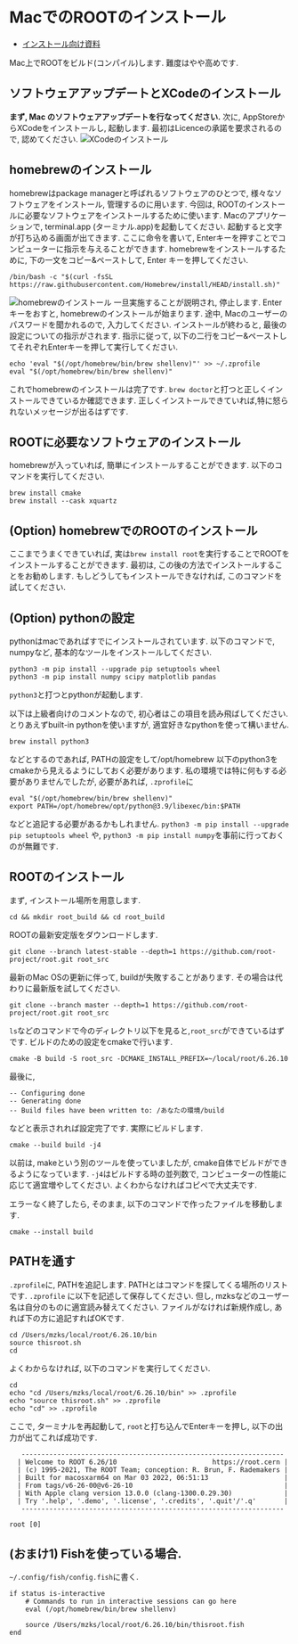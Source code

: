 # MacでのROOTのインストール
* [インストール向け資料](./materials/root_lec_mzks_install.pdf)

Mac上でROOTをビルド(コンパイル)します.
難度はやや高めです.

 ## ソフトウェアアップデートとXCodeのインストール
**まず, Mac のソフトウェアアップデートを行なってください.**
次に, AppStoreからXCodeをインストールし, 起動します. 
最初はLicenceの承諾を要求されるので, 認めてください.
![XCodeのインストール](img/mac_1.png)

 ## homebrewのインストール
homebrewはpackage managerと呼ばれるソフトウェアのひとつで, 様々なソフトウェアをインストール, 管理するのに用います.
今回は, ROOTのインストールに必要なソフトウェアをインストールするために使います.
Macのアプリケーションで, terminal.app (ターミナル.app)を起動してください.
起動すると文字が打ち込める画面が出てきます.
ここに命令を書いて, Enterキーを押すことでコンピューターに指示を与えることができます.
homebrewをインストールするために, 下の一文をコピー&ペーストして, Enter キーを押してください.
```
/bin/bash -c "$(curl -fsSL https://raw.githubusercontent.com/Homebrew/install/HEAD/install.sh)"
```
![homebrewのインストール](img/mac_2.png)
一旦実施することが説明され, 停止します.
Enterキーをおすと, homebrewのインストールが始まります. 
途中, Macのユーザーのパスワードを聞かれるので, 入力してください.
インストールが終わると, 最後の設定についての指示がされます.
指示に従って, 以下の二行をコピー&ペーストしてそれぞれEnterキーを押して実行してください.
```
echo 'eval "$(/opt/homebrew/bin/brew shellenv)"' >> ~/.zprofile
eval "$(/opt/homebrew/bin/brew shellenv)"
```
これでhomebrewのインストールは完了です.
`brew doctor`と打つと正しくインストールできているか確認できます.
正しくインストールできていれば,特に怒られないメッセージが出るはずです.

 ## ROOTに必要なソフトウェアのインストール
homebrewが入っていれば, 簡単にインストールすることができます.
以下のコマンドを実行してください.
```
brew install cmake
brew install --cask xquartz
```

 ## (Option) homebrewでのROOTのインストール
ここまでうまくできていれば, 実は`brew install root`を実行することでROOTをインストールすることができます.
最初は, この後の方法でインストールすることをお勧めします.
もしどうしてもインストールできなければ, このコマンドを試してください.

 ## (Option) pythonの設定
pythonはmacであればすでにインストールされています.
以下のコマンドで, numpyなど, 基本的なツールをインストールしてください.
```
python3 -m pip install --upgrade pip setuptools wheel
python3 -m pip install numpy scipy matplotlib pandas
```

`python3`と打つとpythonが起動します.

以下は上級者向けのコメントなので, 初心者はこの項目を読み飛ばしてください.
とりあえずbuilt-in pythonを使いますが, 適宜好きなpythonを使って構いません.
```
brew install python3
```
などとするのであれば, PATHの設定をして/opt/homebrew 以下のpython3をcmakeから見えるようにしておく必要があります.
私の環境では特に何もする必要がありませんでしたが, 必要があれば, `.zprofile`に
```
eval "$(/opt/homebrew/bin/brew shellenv)"
export PATH=/opt/homebrew/opt/python@3.9/libexec/bin:$PATH
```
などと追記する必要があるかもしれません.
`python3 -m pip install --upgrade pip setuptools wheel` や, `python3 -m pip install numpy`を事前に行っておくのが無難です.


 ## ROOTのインストール
まず, インストール場所を用意します.
```
cd && mkdir root_build && cd root_build
```
ROOTの最新安定版をダウンロードします.
```
git clone --branch latest-stable --depth=1 https://github.com/root-project/root.git root_src
```
最新のMac OSの更新に伴って, buildが失敗することがあります.
その場合は代わりに最新版を試してください.
```
git clone --branch master --depth=1 https://github.com/root-project/root.git root_src
```

`ls`などのコマンドで今のディレクトリ以下を見ると,`root_src`ができているはずです.
ビルドのための設定をcmakeで行います.
```
cmake -B build -S root_src -DCMAKE_INSTALL_PREFIX=~/local/root/6.26.10
```
最後に, 
```
-- Configuring done
-- Generating done
-- Build files have been written to: /あなたの環境/build
```
などと表示されれば設定完了です.
実際にビルドします.
```
cmake --build build -j4
```
以前は, makeという別のツールを使っていましたが, cmake自体でビルドができるようになっています.
`-j4`はビルドする時の並列数で, コンピューターの性能に応じて適宜増やしてください.
よくわからなければコピペで大丈夫です.

エラーなく終了したら, そのまま, 以下のコマンドで作ったファイルを移動します.
```
cmake --install build
```


 ## PATHを通す
`.zprofile`に, PATHを追記します.
PATHとはコマンドを探してくる場所のリストです.
`.zprofile` に以下を記述して保存してください.
但し, mzksなどのユーザー名は自分のものに適宜読み替えてください.
ファイルがなければ新規作成し, あれば下の方に追記すればOKです.
```
cd /Users/mzks/local/root/6.26.10/bin
source thisroot.sh
cd
```

よくわからなければ, 以下のコマンドを実行してください.
```
cd
echo "cd /Users/mzks/local/root/6.26.10/bin" >> .zprofile
echo "source thisroot.sh" >> .zprofile
echo "cd" >> .zprofile
```

ここで, ターミナルを再起動して, `root`と打ち込んでEnterキーを押し, 以下の出力が出てこれば成功です.
```
   ------------------------------------------------------------------
  | Welcome to ROOT 6.26/10                        https://root.cern |
  | (c) 1995-2021, The ROOT Team; conception: R. Brun, F. Rademakers |
  | Built for macosxarm64 on Mar 03 2022, 06:51:13                   |
  | From tags/v6-26-00@v6-26-10                                      |
  | With Apple clang version 13.0.0 (clang-1300.0.29.30)             |
  | Try '.help', '.demo', '.license', '.credits', '.quit'/'.q'       |
   ------------------------------------------------------------------

root [0]
```

## (おまけ1) Fishを使っている場合.
`~/.config/fish/config.fish`に書く.
```
if status is-interactive
    # Commands to run in interactive sessions can go here
    eval (/opt/homebrew/bin/brew shellenv)

    source /Users/mzks/local/root/6.26.10/bin/thisroot.fish
end
```


